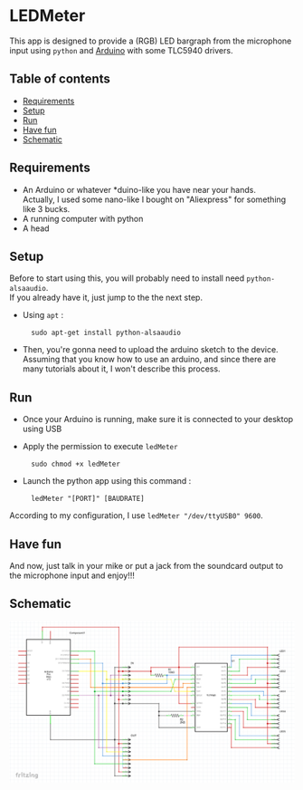 # LEDMeter

This app is designed to provide a (RGB) LED bargraph from the microphone input using `python` and [Arduino](http://www.arduino.cc/) with some TLC5940 drivers.

## Table of contents

* [Requirements](#requirements)
* [Setup](#setup)
* [Run](#run)
* [Have fun](#have-fun)
* [Schematic](#schematic)

## Requirements

* An Arduino or whatever *duino-like you have near your hands.  
Actually, I used some nano-like I bought on "Aliexpress" for something like 3 bucks.
* A running computer with python
* A head

## Setup

Before to start using this, you will probably need to install need `python-alsaaudio`.  
If you already have it, just jump to the the next step.

* Using `apt` :

        sudo apt-get install python-alsaaudio

* Then, you're gonna need to upload the arduino sketch to the device.  
Assuming that you know how to use an arduino, and since there are many tutorials about it, I won't describe this process.

## Run

* Once your Arduino is running, make sure it is connected to your desktop using USB

* Apply the permission to execute `ledMeter`

        sudo chmod +x ledMeter

* Launch the python app using this command :

        ledMeter "[PORT]" [BAUDRATE]

According to my configuration, I use `ledMeter "/dev/ttyUSB0" 9600`.

## Have fun

And now, just talk in your mike or put a jack from the soundcard output to the microphone input and enjoy!!!

## Schematic

![alt text](https://raw.githubusercontent.com/40thoughts/LEDMeter/master/schematic/schematic.png "schematic")
